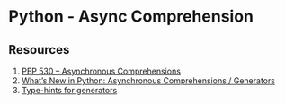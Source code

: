 # Python - Async Comprehension

## Resources
1. [PEP 530 – Asynchronous Comprehensions](https://peps.python.org/pep-0530/)
2. [What’s New in Python: Asynchronous Comprehensions / Generators](https://www.blog.pythonlibrary.org/2017/02/14/whats-new-in-python-asynchronous-comprehensions-generators/)
3. [Type-hints for generators](https://stackoverflow.com/questions/42531143/how-to-type-hint-a-generator-in-python-3)